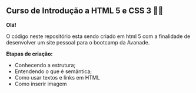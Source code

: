 ## Curso de Introdução a HTML 5 e CSS 3 :man_technologist:

**Olá!**

O código neste repositório esta sendo criado em html 5 com a finalidade de desenvolver um site pessoal para o bootcamp da Avanade.

**Etapas de criação:**

-  Conhecendo a estrutura;
-  Entendendo o que é semântica;
-  Como usar textos e links em HTML
-  Como inserir imagem 
